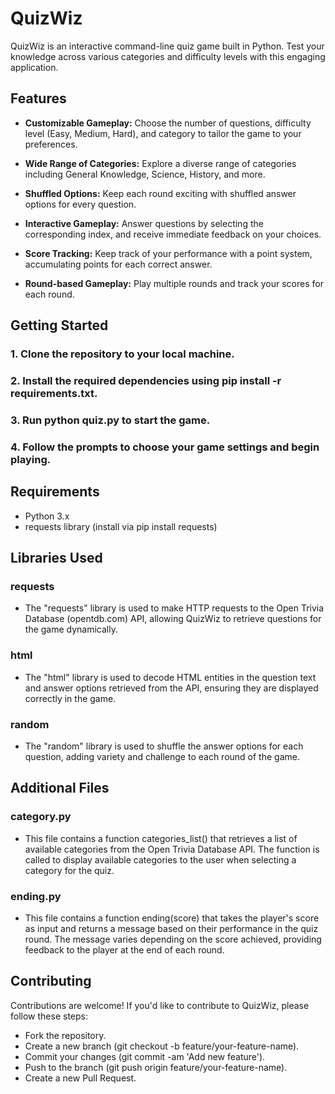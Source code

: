 # QuizWiz
QuizWiz is an interactive command-line quiz game built in Python. Test your knowledge across various categories and difficulty levels with this engaging application.

## Features
* **Customizable Gameplay:** Choose the number of questions, difficulty level (Easy, Medium, Hard), and category to tailor the game to your preferences.

* **Wide Range of Categories:** Explore a diverse range of categories including General Knowledge, Science, History, and more.

* **Shuffled Options:** Keep each round exciting with shuffled answer options for every question.

* **Interactive Gameplay:** Answer questions by selecting the corresponding index, and receive immediate feedback on your choices.

* **Score Tracking:** Keep track of your performance with a point system, accumulating points for each correct answer.

* **Round-based Gameplay:** Play multiple rounds and track your scores for each round.

## Getting Started

### 1. Clone the repository to your local machine.
### 2. Install the required dependencies using pip install -r requirements.txt.
### 3. Run python quiz.py to start the game.
### 4. Follow the prompts to choose your game settings and begin playing.

## Requirements
* Python 3.x
* requests library (install via pip install requests)

## Libraries Used

### **requests**
* The "requests" library is used to make HTTP requests to the Open Trivia Database (opentdb.com) API, allowing QuizWiz to retrieve questions for the game dynamically.

### **html**
* The "html" library is used to decode HTML entities in the question text and answer options retrieved from the API, ensuring they are displayed correctly in the game.

### **random**
* The "random" library is used to shuffle the answer options for each question, adding variety and challenge to each round of the game.

## Additional Files

### **category.py**
* This file contains a function categories_list() that retrieves a list of available categories from the Open Trivia Database API. The function is called to display available categories to the user when selecting a category for the quiz.

### **ending.py**
* This file contains a function ending(score) that takes the player's score as input and returns a message based on their performance in the quiz round. The message varies depending on the score achieved, providing feedback to the player at the end of each round.

## Contributing

Contributions are welcome! If you'd like to contribute to QuizWiz, please follow these steps:

* Fork the repository.
* Create a new branch (git checkout -b feature/your-feature-name).
* Commit your changes (git commit -am 'Add new feature').
* Push to the branch (git push origin feature/your-feature-name).
* Create a new Pull Request.
